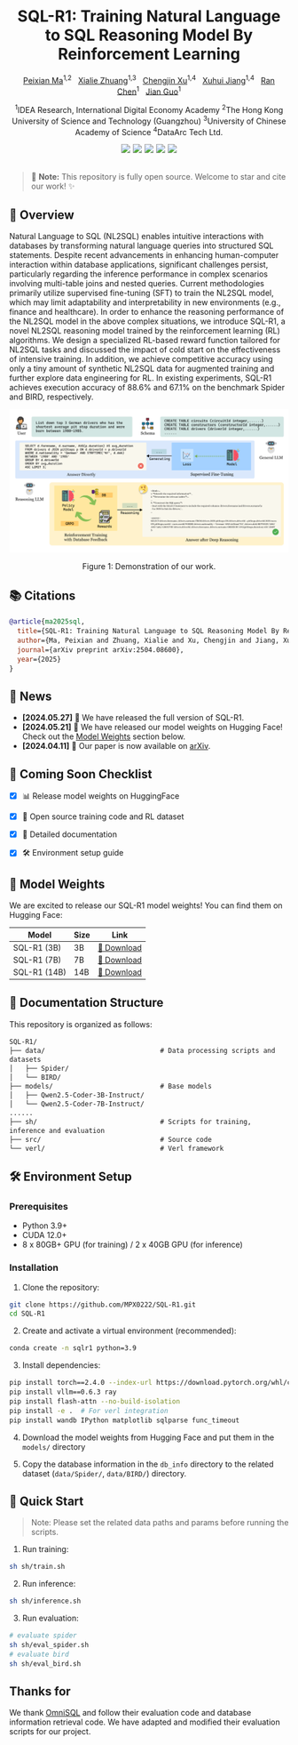 <div align="center">
<h1>SQL-R1: Training Natural Language to SQL Reasoning Model By Reinforcement Learning</h1>
</div>

<div align="center">
<p>
    <a href="https://github.com/MPX0222">Peixian Ma</a><sup>1,2</sup>&nbsp;&nbsp;
    <a href="https://idea-finai.github.io/SQL-R1/">Xialie Zhuang</a><sup>1,3</sup>&nbsp;&nbsp;
    <a href="https://idea-finai.github.io/SQL-R1/">Chengjin Xu</a><sup>1,4</sup>&nbsp;&nbsp;
    <a href="https://idea-finai.github.io/SQL-R1/">Xuhui Jiang</a><sup>1,4</sup>&nbsp;&nbsp;
    <a href="https://idea-finai.github.io/SQL-R1/">Ran Chen</a><sup>1</sup>&nbsp;&nbsp;
    <a href="https://idea-finai.github.io/SQL-R1/">Jian Guo</a><sup>1</sup>
</p>

<p>
    <sup>1</sup>IDEA Research, International Digital Economy Academy
    <sup>2</sup>The Hong Kong University of Science and Technology (Guangzhou)
    <sup>3</sup>University of Chinese Academy of Science
    <sup>4</sup>DataArc Tech Ltd.
</p>
</div>

<div align="center" style="display: flex; gap: 5px; justify-content: center;">
<a href="https://idea-finai.github.io/SQL-R1/"><img src="https://img.shields.io/badge/🏠_Homepage-SQL--R1-4B4B77?style=flat-square"/></a>
<a href="https://arxiv.org/abs/2504.08600"><img src="https://img.shields.io/badge/arXiv-2504.08600-00A98F?style=flat-square&logo=arxiv"/></a>
<a href="https://github.com/MPX0222/SQL-R1"><img src="https://img.shields.io/badge/GitHub-SQL--R1-2F80ED?style=flat-square&logo=github"/></a>
<a href="https://huggingface.co/MPX0222forHF/SQL-R1-7B"><img src="https://img.shields.io/badge/🤗_HuggingFace-SQL--R1-FF9D00?style=flat-square"/></a>
<a href="https://github.com/MPX0222/SQL-R1/stargazers"><img src="https://img.shields.io/github/stars/MPX0222/SQL-R1?style=flat-square&color=946CE6"/></a>
</div>
<br>

> 🚧 **Note:** This repository is fully open source. Welcome to star and cite our work! ✨

## 📖 Overview

Natural Language to SQL (NL2SQL) enables intuitive interactions with databases by transforming natural language queries into structured SQL statements.  Despite recent advancements in enhancing human-computer interaction within database applications, significant challenges persist, particularly regarding the inference performance in complex scenarios involving multi-table joins and nested queries. Current methodologies primarily utilize supervised fine-tuning (SFT) to train the NL2SQL model, which may limit adaptability and interpretability in new environments (e.g., finance and healthcare). In order to enhance the reasoning performance of the NL2SQL model in the above complex situations, we introduce SQL-R1, a novel NL2SQL reasoning model trained by the reinforcement learning (RL) algorithms. We design a specialized RL-based reward function tailored for NL2SQL tasks and discussed the impact of cold start on the effectiveness of intensive training. In addition, we achieve competitive accuracy using only a tiny amount of synthetic NL2SQL data for augmented training and further explore data engineering for RL. In existing experiments, SQL-R1 achieves execution accuracy of 88.6\% and 67.1\% on the benchmark Spider and BIRD, respectively.

<div align="center">
<img src="images/overview.png" alt="SQL-R1 Overview" width="800"/>
<p align="center">
Figure 1: Demonstration of our work.
</p>

</div>


## 📚 Citations

```bibtex
@article{ma2025sql,
  title={SQL-R1: Training Natural Language to SQL Reasoning Model By Reinforcement Learning},
  author={Ma, Peixian and Zhuang, Xialie and Xu, Chengjin and Jiang, Xuhui and Chen, Ran and Guo, Jian},
  journal={arXiv preprint arXiv:2504.08600},
  year={2025}
}
```

## 📰 News

- **[2024.05.27]** 🎉 We have released the full version of SQL-R1.
- **[2024.05.21]** 🎉 We have released our model weights on Hugging Face! Check out the [Model Weights](#-model-weights) section below.
- **[2024.04.11]** 📑 Our paper is now available on [arXiv](https://arxiv.org/abs/2504.08600).


## 🚀 Coming Soon Checklist

- [x] 📊 Release model weights on HuggingFace
- [x] 🔧 Open source training code and RL dataset
- [x] 📝 Detailed documentation
- [x] 🛠️ Environment setup guide


## 🤖 Model Weights

We are excited to release our SQL-R1 model weights! You can find them on Hugging Face:

| Model  | Size | Link |
|-------------|-------------|------|
| SQL-R1 (3B) | 3B | [🤗 Download](https://huggingface.co/MPX0222forHF/SQL-R1-3B) |
| SQL-R1 (7B) | 7B | [🤗 Download](https://huggingface.co/MPX0222forHF/SQL-R1-7B) |
| SQL-R1 (14B) | 14B | [🤗 Download](https://huggingface.co/MPX0222forHF/SQL-R1-14B) |


## 📑 Documentation Structure

This repository is organized as follows:

```
SQL-R1/
├── data/                             # Data processing scripts and datasets
│   ├── Spider/      
│   └── BIRD/        
├── models/                           # Base models
│   ├── Qwen2.5-Coder-3B-Instruct/   
│   └── Qwen2.5-Coder-7B-Instruct/   
......
├── sh/                               # Scripts for training, inference and evaluation
├── src/                              # Source code
└── verl/                             # Verl framework
```


## 🛠️ Environment Setup

### Prerequisites
- Python 3.9+
- CUDA 12.0+
- 8 x 80GB+ GPU (for training) / 2 x 40GB GPU (for inference)

### Installation

1. Clone the repository:
```bash
git clone https://github.com/MPX0222/SQL-R1.git
cd SQL-R1
```

2. Create and activate a virtual environment (recommended):
```bash
conda create -n sqlr1 python=3.9
```

3. Install dependencies:
```bash
pip install torch==2.4.0 --index-url https://download.pytorch.org/whl/cu121
pip install vllm==0.6.3 ray
pip install flash-attn --no-build-isolation
pip install -e .  # For verl integration
pip install wandb IPython matplotlib sqlparse func_timeout
```

4. Download the model weights from Hugging Face and put them in the `models/` directory

5. Copy the database information in the `db_info` directory to the related dataset (`data/Spider/`, `data/BIRD/`) directory.

## 🚀 Quick Start
> Note: Please set the related data paths and params before running the scripts.

1. Run training:
```bash
sh sh/train.sh
```

2. Run inference:
```bash
sh sh/inference.sh
```

3. Run evaluation:
```bash
# evaluate spider
sh sh/eval_spider.sh
# evaluate bird
sh sh/eval_bird.sh
```

## Thanks for

We thank [OmniSQL](https://github.com/RUCKBReasoning/OmniSQL) and follow their evaluation code and database information retrieval code. We have adapted and modified their evaluation scripts for our project.
